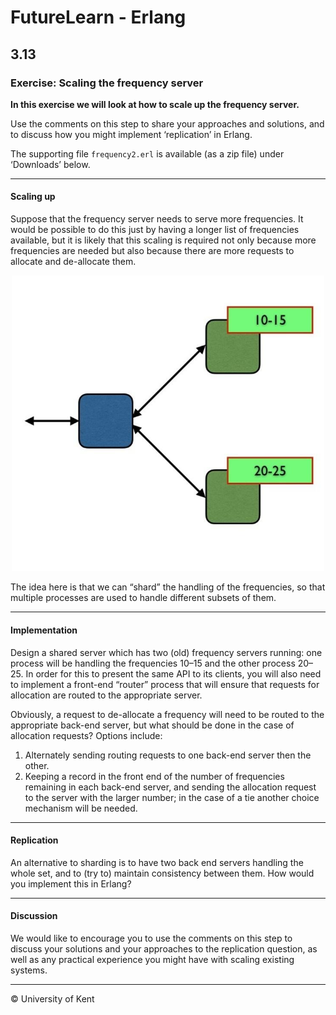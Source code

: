 # FutureLearn - Erlang

## 3.13

### Exercise: Scaling the frequency server

**In this exercise we will look at how to scale up the frequency server.**

Use the comments on this step to share your approaches and solutions, and to discuss how you might implement ‘replication’ in Erlang.

The supporting file `frequency2.erl` is available (as a zip file) under ‘Downloads’ below.

---

#### Scaling up

Suppose that the frequency server needs to serve more frequencies. It would be possible to do this just by having a longer list of frequencies available, but it is likely that this scaling is required not only because more frequencies are needed but also because there are more requests to allocate and de-allocate them.

<center>
  <img width="500" src="large_hero_8efeb860-6583-4e4d-91cb-88db321e08fa.jpg">
</center>

The idea here is that we can “shard” the handling of the frequencies, so that multiple processes are used to handle different subsets of them.

---

#### Implementation

Design a shared server which has two (old) frequency servers running: one process will be handling the frequencies 10–15 and the other process 20–25. In order for this to present the same API to its clients, you will also need to implement a front-end “router” process that will ensure that requests for allocation are routed to the appropriate server.

Obviously, a request to de-allocate a frequency will need to be routed to the appropriate back-end server, but what should be done in the case of allocation requests? Options include:

1. Alternately sending routing requests to one back-end server then the other.
2. Keeping a record in the front end of the number of frequencies remaining in each back-end server, and sending the allocation request to the server with the larger number; in the case of a tie another choice mechanism will be needed.

---

#### Replication

An alternative to sharding is to have two back end servers handling the whole set, and to (try to) maintain consistency between them. How would you implement this in Erlang?

---

#### Discussion

We would like to encourage you to use the comments on this step to discuss your solutions and your approaches to the replication question, as well as any practical experience you might have with scaling existing systems.

---

© University of Kent
